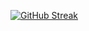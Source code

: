 [![GitHub Streak](http://github-readme-streak-stats.herokuapp.com?user=ryuk4real&theme=dark&background=000000)](https://git.io/streak-stats)
